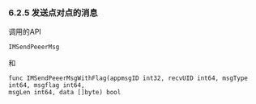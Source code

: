 ### 6.2.5 发送点对点的消息

调用的API 

```
IMSendPeeerMsg
```

和

```
func IMSendPeeerMsgWithFlag(appmsgID int32, recvUID int64, msgType int64, msgflag int64, 
msgLen int64, data []byte) bool
```



